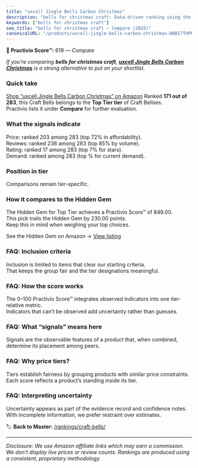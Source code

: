 ```yaml
---
title: "uxcell Jingle Bells Carbon Christmas"
description: "bells for christmas craft: Data-driven ranking using the Practivio Score™. Positioned by quality, value, demand, findability, momentum."
keywords: ["bells for christmas craft"]
seo_title: "bells for christmas craft — Compare (2025)"
canonicalURL: "/products/uxcell-jingle-bells-carbon-christmas-B0B17THPN3/"
---
```


**🛒 Practivio Score™:** 619 — _Compare_


*If you're comparing **bells for christmas craft**, **[uxcell Jingle Bells Carbon Christmas](https://www.amazon.com/dp/B0B17THPN3?tag=practivio-20)** is a strong alternative to put on your shortlist.*
### Quick take
[Shop “uxcell Jingle Bells Carbon Christmas” on Amazon](https://www.amazon.com/dp/B0B17THPN3?tag=practivio-20)
Ranked **171 out of 283**, this Craft Bells belongs to the **Top Tier tier** of Craft Bellses.  
Practivio lists it under **Compare** for further evaluation.

### What the signals indicate
Price: ranked 203 among 283 (top 72% in affordability).  
Reviews: ranked 238 among 283 (top 85% by volume).  
Rating: ranked 17 among 283 (top 7% for stars).  
Demand: ranked  among 283 (top % for current demand).

### Position in tier
Comparisons remain tier-specific.

### How it compares to the Hidden Gem
The Hidden Gem for Top Tier achieves a Practivio Score™ of 849.00.  
This pick trails the Hidden Gem by 230.00 points.  
Keep this in mind when weighing your top choices.  

See the Hidden Gem on Amazon → [View listing](https://www.amazon.com/dp/B08BJ1QQ3J?tag=practivio-20)

### FAQ: Inclusion criteria
Inclusion is limited to items that clear our starting criteria.  
That keeps the group fair and the tier designations meaningful.

### FAQ: How the score works
The 0–100 Practivio Score™ integrates observed indicators into one tier-relative metric.  
Indicators that can’t be observed add uncertainty rather than guesses.

### FAQ: What “signals” means here
Signals are the observable features of a product that, when combined, determine its placement among peers.

### FAQ: Why price tiers?
Tiers establish fairness by grouping products with similar price constraints.  
Each score reflects a product’s standing inside its tier.

### FAQ: Interpreting uncertainty
Uncertainty appears as part of the evidence record and confidence notes.  
With incomplete information, we prefer restraint over estimates.

<!-- Missing template for Compare/CompareWithinPriceClass -->


🏷️ **Back to Master:** [/rankings/craft-bells/](/rankings/craft-bells/)

---
_Disclosure: We use Amazon affiliate links which may earn a commission. We don’t display live prices or review counts. Rankings are produced using a consistent, proprietary methodology._
